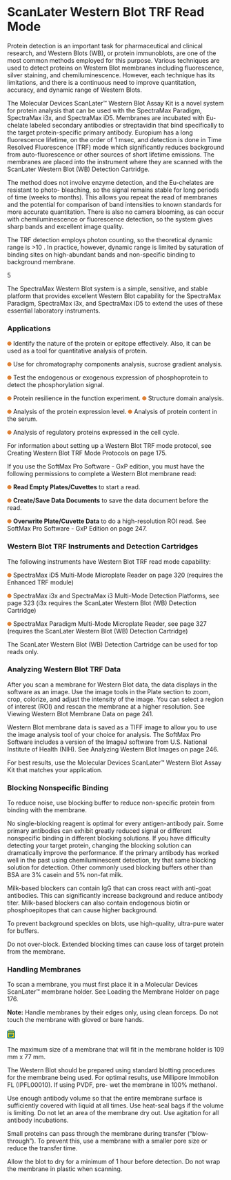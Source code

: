 # ScanLater Western Blot TRF Read Mode

Protein detection is an important task for pharmaceutical and clinical research, and Western Blots (WB), or protein immunoblots, are one of the most common methods employed for this purpose. Various techniques are used to detect proteins on Western Blot membranes including fluorescence, silver staining, and chemiluminescence. However, each technique has its limitations, and there is a continuous need to improve quantitation, accuracy, and dynamic range of Western Blots.

The Molecular Devices ScanLater™ Western Blot Assay Kit is a novel system for protein analysis that can be used with the SpectraMax Paradigm, SpectraMax i3x, and SpectraMax iD5. Membranes are incubated with Eu-chelate labeled secondary antibodies or streptavidin that bind specifically to the target protein-specific primary antibody. Europium has a long fluorescence lifetime, on the order of 1 msec, and detection is done in Time Resolved Fluorescence (TRF) mode which significantly reduces background from auto-fluorescence or other sources of short lifetime emissions. The membranes are placed into the instrument where they are scanned with the ScanLater Western Blot (WB) Detection Cartridge.

The method does not involve enzyme detection, and the Eu-chelates are resistant to photo- bleaching, so the signal remains stable for long periods of time (weeks to months). This allows you repeat the read of membranes and the potential for comparison of band intensities to known standards for more accurate quantitation. There is also no camera blooming, as can occur with chemiluminescence or fluorescence detection, so the system gives sharp bands and excellent image quality.

The TRF detection employs photon counting, so the theoretical dynamic range is >10 . In practice, however, dynamic range is limited by saturation of binding sites on high-abundant bands and non-specific binding to background membrane.

5

The SpectraMax Western Blot system is a simple, sensitive, and stable platform that provides excellent Western Blot capability for the SpectraMax Paradigm, SpectraMax i3x, and SpectraMax iD5 to extend the uses of these essential laboratory instruments.

### Applications

![](<../../../.gitbook/assets/0 (8).png>) Identify the nature of the protein or epitope effectively. Also, it can be used as a tool for quantitative analysis of protein.

![](<../../../.gitbook/assets/1 (9).png>) Use for chromatography components analysis, sucrose gradient analysis.

![](<../../../.gitbook/assets/2 (11).png>) Test the endogenous or exogenous expression of phosphoprotein to detect the phosphorylation signal.

![](<../../../.gitbook/assets/3 (12).png>) Protein resilience in the function experiment. ![](<../../../.gitbook/assets/4 (10).png>) Structure domain analysis.

![](<../../../.gitbook/assets/5 (12).png>) Analysis of the protein expression level. ![](<../../../.gitbook/assets/6 (12).png>) Analysis of protein content in the serum.

![](<../../../.gitbook/assets/7 (12).png>) Analysis of regulatory proteins expressed in the cell cycle.

For information about setting up a Western Blot TRF mode protocol, see Creating Western Blot TRF Mode Protocols on page 175.

If you use the SoftMax Pro Software - GxP edition, you must have the following permissions to complete a Western Blot membrane read:

![](<../../../.gitbook/assets/8 (11).png>) **Read Empty Plates/Cuvettes** to start a read.

![](<../../../.gitbook/assets/9 (9).png>) **Create/Save Data Documents** to save the data document before the read.

![](<../../../.gitbook/assets/10 (7).png>) **Overwrite Plate/Cuvette Data** to do a high-resolution ROI read. See SoftMax Pro Software - GxP Edition on page 247.

### Western Blot TRF Instruments and Detection Cartridges

The following instruments have Western Blot TRF read mode capability:

![](<../../../.gitbook/assets/11 (9).png>) SpectraMax iD5 Multi-Mode Microplate Reader on page 320 (requires the Enhanced TRF module)

![](<../../../.gitbook/assets/12 (8).png>) SpectraMax i3x and SpectraMax i3 Multi-Mode Detection Platforms, see page 323 (i3x requires the ScanLater Western Blot (WB) Detection Cartridge)

![](<../../../.gitbook/assets/13 (7).png>) SpectraMax Paradigm Multi-Mode Microplate Reader, see page 327 (requires the ScanLater Western Blot (WB) Detection Cartridge)

The ScanLater Western Blot (WB) Detection Cartridge can be used for top reads only.

### Analyzing Western Blot TRF Data

After you scan a membrane for Western Blot data, the data displays in the software as an image. Use the image tools in the Plate section to zoom, crop, colorize, and adjust the intensity of the image. You can select a region of interest (ROI) and rescan the membrane at a higher resolution. See Viewing Western Blot Membrane Data on page 241.

Western Blot membrane data is saved as a TIFF image to allow you to use the image analysis tool of your choice for analysis. The SoftMax Pro Software includes a version of the ImageJ software from U.S. National Institute of Health (NIH). See Analyzing Western Blot Images on page 246.

For best results, use the Molecular Devices ScanLater™ Western Blot Assay Kit that matches your application.

### Blocking Nonspecific Binding

To reduce noise, use blocking buffer to reduce non-specific protein from binding with the membrane.

No single-blocking reagent is optimal for every antigen-antibody pair. Some primary antibodies can exhibit greatly reduced signal or different nonspecific binding in different blocking solutions. If you have difficulty detecting your target protein, changing the blocking solution can dramatically improve the performance. If the primary antibody has worked well in the past using chemiluminescent detection, try that same blocking solution for detection. Other commonly used blocking buffers other than BSA are 3% casein and 5% non-fat milk.

Milk-based blockers can contain IgG that can cross react with anti-goat antibodies. This can significantly increase background and reduce antibody titer. Milk-based blockers can also contain endogenous biotin or phosphoepitopes that can cause higher background.

To prevent background speckles on blots, use high-quality, ultra-pure water for buffers.

Do not over-block. Extended blocking times can cause loss of target protein from the membrane.

### Handling Membranes

To scan a membrane, you must first place it in a Molecular Devices ScanLater™ membrane holder. See Loading the Membrane Holder on page 176.

**Note:** Handle membranes by their edges only, using clean forceps. Do not touch the membrane with gloved or bare hands.

![](<../../../.gitbook/assets/14 (8).png>)

The maximum size of a membrane that will fit in the membrane holder is 109 mm x 77 mm.

The Western Blot should be prepared using standard blotting procedures for the membrane being used. For optimal results, use Millipore Immobilon FL (IPFL00010). If using PVDF, pre- wet the membrane in 100% methanol.

Use enough antibody volume so that the entire membrane surface is sufficiently covered with liquid at all times. Use heat-seal bags if the volume is limiting. Do not let an area of the membrane dry out. Use agitation for all antibody incubations.

Small proteins can pass through the membrane during transfer (“blow-through”). To prevent this, use a membrane with a smaller pore size or reduce the transfer time.

Allow the blot to dry for a minimum of 1 hour before detection. Do not wrap the membrane in plastic when scanning.
